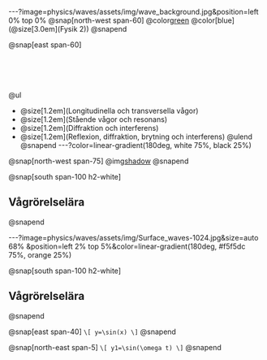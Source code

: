 ---?image=physics/waves/assets/img/wave_background.jpg&position=left 0% top 0%
@snap[north-west span-60]
@color[green](@size[4.0em](Vågrörelselära))
@color[blue](@size[3.0em](Fysik 2))
@snapend

@snap[east span-60]
<br><br><br><br><br>

@ul[](false)
- @size[1.2em](Longitudinella och transversella vågor)
- @size[1.2em](Stående vågor och resonans)
- @size[1.2em](Diffraktion och interferens)
- @size[1.2em](Reflexion, diffraktion, brytning och interferens)
@ulend
@snapend
---?color=linear-gradient(180deg, white 75%, black 25%)

@snap[north-west span-75]
@img[shadow](physics/waves/assets/img/Surface_waves-1024.jpg)
@snapend

@snap[south span-100 h2-white]
## Vågrörelselära
@snapend

---?image=physics/waves/assets/img/Surface_waves-1024.jpg&size=auto 68% &position=left 2% top 5%&color=linear-gradient(180deg, #f5f5dc 75%, orange 25%)

@snap[south span-100 h2-white]
## Vågrörelselära
@snapend

@snap[east span-40]
`\[
y=\sin(x)
\]`
@snapend

@snap[north-east span-5]
`\[
y1=\sin(\omega t)
\]`
@snapend